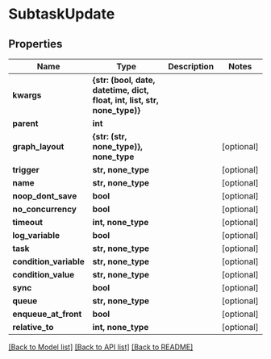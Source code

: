 # SubtaskUpdate


## Properties

Name | Type | Description | Notes
------------ | ------------- | ------------- | -------------
**kwargs** | **{str: (bool, date, datetime, dict, float, int, list, str, none_type)}** |  | 
**parent** | **int** |  | 
**graph_layout** | **{str: (str, none_type)}, none_type** |  | [optional] 
**trigger** | **str, none_type** |  | [optional] 
**name** | **str, none_type** |  | [optional] 
**noop_dont_save** | **bool** |  | [optional] 
**no_concurrency** | **bool** |  | [optional] 
**timeout** | **int, none_type** |  | [optional] 
**log_variable** | **bool** |  | [optional] 
**task** | **str, none_type** |  | [optional] 
**condition_variable** | **str, none_type** |  | [optional] 
**condition_value** | **str, none_type** |  | [optional] 
**sync** | **bool** |  | [optional] 
**queue** | **str, none_type** |  | [optional] 
**enqueue_at_front** | **bool** |  | [optional] 
**relative_to** | **int, none_type** |  | [optional] 

[[Back to Model list]](../#documentation-for-models) [[Back to API list]](../#documentation-for-api-endpoints) [[Back to README]](../)


